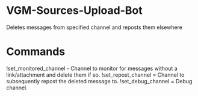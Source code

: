 # VGM-Sources-Upload-Bot
Deletes messages from specified channel and reposts them elsewhere

# Commands
!set_monitored_channel - Channel to monitor for messages without a link/attachment and delete them if so.
!set_repost_channel = Channel to subsequently repost the deleted message to.
!set_debug_channel = Debug channel.
